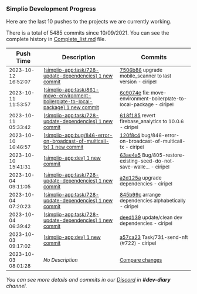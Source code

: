 
### Simplio Development Progress

Here are the last 10 pushes to the projects we are currently working.

There is a total of 5485 commits since 10/09/2021. You can see the complete history in
 [Complete_list.md](Complete_list.md) file.

| Push Time | Description | Commits |
| --- | --- | --- |
| <sub>2023-10-12 16:52:07</sub> | <sub>[[simplio-app:task/728-update-dependencies] 1 new commit](https://github.com/SimplioOfficial/simplio-app/commit/7506b868fef4b9a6fab6a70c3bc0b5bbeb21e1f6)</sub> | <sub>[7506b86](https://github.com/SimplioOfficial/simplio-app/commit/7506b868fef4b9a6fab6a70c3bc0b5bbeb21e1f6) upgrade mobile_scanner to last version - ciripel</sub> |
| <sub>2023-10-11 11:53:57</sub> | <sub>[[simplio-app:task/861-move-environment-boilerplate-to-local-package] 1 new commit](https://github.com/SimplioOfficial/simplio-app/commit/6c9074e2c9ee8b82c4af8ce3fce2b96cd5c3bed0)</sub> | <sub>[6c9074e](https://github.com/SimplioOfficial/simplio-app/commit/6c9074e2c9ee8b82c4af8ce3fce2b96cd5c3bed0) fix: move-environment-boilerplate-to-local-package - ciripel</sub> |
| <sub>2023-10-11 05:33:42</sub> | <sub>[[simplio-app:task/728-update-dependencies] 1 new commit](https://github.com/SimplioOfficial/simplio-app/commit/618f18510f822e477b40673cc5a7fd8fa991f100)</sub> | <sub>[618f185](https://github.com/SimplioOfficial/simplio-app/commit/618f18510f822e477b40673cc5a7fd8fa991f100) revert firebase_analytics to 10.0.6 - ciripel</sub> |
| <sub>2023-10-10 16:46:57</sub> | <sub>[[simplio-app:bug/846-error-on-broadcast-of-multicall-tx] 1 new commit](https://github.com/SimplioOfficial/simplio-app/commit/120f8c4b0943bf4bf8d3fbbbad2553d3175946bf)</sub> | <sub>[120f8c4](https://github.com/SimplioOfficial/simplio-app/commit/120f8c4b0943bf4bf8d3fbbbad2553d3175946bf) bug/846-error-on-broadcast-of-multicall-tx - ciripel</sub> |
| <sub>2023-10-10 15:41:31</sub> | <sub>[[simplio-app:dev] 1 new commit](https://github.com/SimplioOfficial/simplio-app/commit/63ae4a5726b118ac81f152cb6ef69f5531bb6df9)</sub> | <sub>[63ae4a5](https://github.com/SimplioOfficial/simplio-app/commit/63ae4a5726b118ac81f152cb6ef69f5531bb6df9) Bug/805-restore-existing-seed-do-not-save-walle... - ciripel</sub> |
| <sub>2023-10-04 09:11:05</sub> | <sub>[[simplio-app:task/728-update-dependencies] 1 new commit](https://github.com/SimplioOfficial/simplio-app/commit/a2d125aafdb99b317d0eca200d4a48b05cbd4719)</sub> | <sub>[a2d125a](https://github.com/SimplioOfficial/simplio-app/commit/a2d125aafdb99b317d0eca200d4a48b05cbd4719) upgrade dependencies - ciripel</sub> |
| <sub>2023-10-04 07:20:23</sub> | <sub>[[simplio-app:task/728-update-dependencies] 1 new commit](https://github.com/SimplioOfficial/simplio-app/commit/845b99c92d62f5f5226aba3266c1d93046950c60)</sub> | <sub>[845b99c](https://github.com/SimplioOfficial/simplio-app/commit/845b99c92d62f5f5226aba3266c1d93046950c60) arrange dependencies alphabetically - ciripel</sub> |
| <sub>2023-10-04 06:39:42</sub> | <sub>[[simplio-app:task/728-update-dependencies] 1 new commit](https://github.com/SimplioOfficial/simplio-app/commit/deed139214a2f11c46231b4840a7059276521279)</sub> | <sub>[deed139](https://github.com/SimplioOfficial/simplio-app/commit/deed139214a2f11c46231b4840a7059276521279) update/clean dev dependencies - ciripel</sub> |
| <sub>2023-10-03 09:17:02</sub> | <sub>[[simplio-app:dev] 1 new commit](https://github.com/SimplioOfficial/simplio-app/commit/a57ca23ca2066d6b951fb0a2a06f68aac3ca460c)</sub> | <sub>[a57ca23](https://github.com/SimplioOfficial/simplio-app/commit/a57ca23ca2066d6b951fb0a2a06f68aac3ca460c) Task/731-send-nft (#722) - ciripel</sub> |
| <sub>2023-10-03 08:01:28</sub> | <sub>_No Description_</sub> | <sub>[Compare changes](https://github.com/SimplioOfficial/simplio-app/compare/be369939a264...11dc69b6287b)</sub> |

_You can see more details and commits in our [Discord](https://discord.gg/aKhjuwZmdP) in **#dev-diary** channel._
